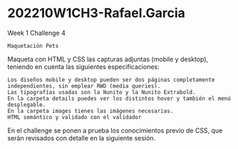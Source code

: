 # 202210W1CH3-Rafael.Garcia

Week 1 Challenge 4

    Maquetación Pets

Maqueta con HTML y CSS las capturas adjuntas (mobile y desktop), teniendo en cuenta las siguientes especificaciones:

    Los diseños mobile y desktop pueden ser dos páginas completamente independientes, sin emplear RWD (media queries).
    Las tipografías usadas son la Nunito y la Nunito Extrabold.
    En la carpeta details puedes ver los distintos hover y también el menú desplegable.
    En la carpeta images tienes las imágenes necesarias.
    HTML semántico y validado con el validador

En el challenge se ponen a prueba los conocimientos previo de CSS, que serán revisados con detalle en la siguiente sesión.
